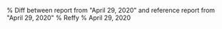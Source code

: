 % Diff between report from "April 29, 2020" and reference report from "April 29, 2020"
% Reffy
% April 29, 2020

